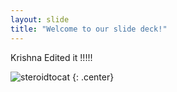 ```yaml
---
layout: slide
title: "Welcome to our slide deck!"
---
```


Krishna Edited it !!!!!

![steroidtocat](https://octodex.github.com/images/steroidtocat.png)
{: .center}
